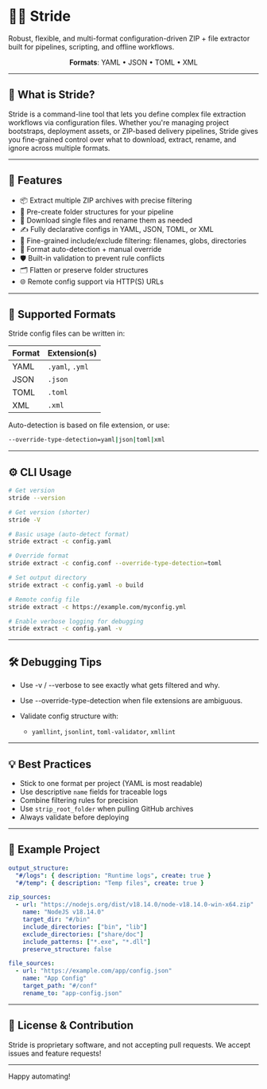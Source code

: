 # 🏃‍♂️ Stride

Robust, flexible, and multi-format configuration-driven ZIP + file extractor built for pipelines, scripting, and offline workflows.

<p align="center">
<!--   <strong>Version</strong>: 3.7.1  
  <br> -->
  <strong>Formats</strong>: YAML • JSON • TOML • XML  
</p>

---

## 🚀 What is Stride?

Stride is a command-line tool that lets you define complex file extraction workflows via configuration files. Whether you're managing project bootstraps, deployment assets, or ZIP-based delivery pipelines, Stride gives you fine-grained control over what to download, extract, rename, and ignore across multiple formats.

---

## 🔧 Features

* 📦 Extract multiple ZIP archives with precise filtering
* 📁 Pre-create folder structures for your pipeline
* 🔗 Download single files and rename them as needed
* ✍️ Fully declarative configs in YAML, JSON, TOML, or XML
* 🔎 Fine-grained include/exclude filtering: filenames, globs, directories
* 🧠 Format auto-detection + manual override
* 🛡 Built-in validation to prevent rule conflicts
* 🗂 Flatten or preserve folder structures
* 🌐 Remote config support via HTTP(S) URLs

---

## 📑 Supported Formats

Stride config files can be written in:

| Format | Extension(s)    |
| ------ | --------------- |
| YAML   | `.yaml`, `.yml` |
| JSON   | `.json`         |
| TOML   | `.toml`         |
| XML    | `.xml`          |

Auto-detection is based on file extension, or use:

```bash
--override-type-detection=yaml|json|toml|xml
```

---

## ⚙️ CLI Usage

```bash
# Get version
stride --version

# Get version (shorter)
stride -V

# Basic usage (auto-detect format)
stride extract -c config.yaml

# Override format
stride extract -c config.conf --override-type-detection=toml

# Set output directory
stride extract -c config.yaml -o build

# Remote config file
stride extract -c https://example.com/myconfig.yml

# Enable verbose logging for debugging
stride extract -c config.yaml -v
```

---

## 🛠 Debugging Tips

* Use -v / --verbose to see exactly what gets filtered and why.
* Use --override-type-detection when file extensions are ambiguous.
* Validate config structure with:

  * `yamllint`, `jsonlint`, `toml-validator`, `xmllint`

---

## 💡 Best Practices

* Stick to one format per project (YAML is most readable)
* Use descriptive `name` fields for traceable logs
* Combine filtering rules for precision
* Use `strip_root_folder` when pulling GitHub archives
* Always validate before deploying

---

## 📘 Example Project

```yaml
output_structure:
  "#/logs": { description: "Runtime logs", create: true }
  "#/temp": { description: "Temp files", create: true }

zip_sources:
  - url: "https://nodejs.org/dist/v18.14.0/node-v18.14.0-win-x64.zip"
    name: "NodeJS v18.14.0"
    target_dir: "#/bin"
    include_directories: ["bin", "lib"]
    exclude_directories: ["share/doc"]
    include_patterns: ["*.exe", "*.dll"]
    preserve_structure: false

file_sources:
  - url: "https://example.com/app/config.json"
    name: "App Config"
    target_path: "#/conf"
    rename_to: "app-config.json"
```

---

## 🧭 License & Contribution

Stride is proprietary software, and not accepting pull requests. We accept issues and feature requests!

---

Happy automating!
